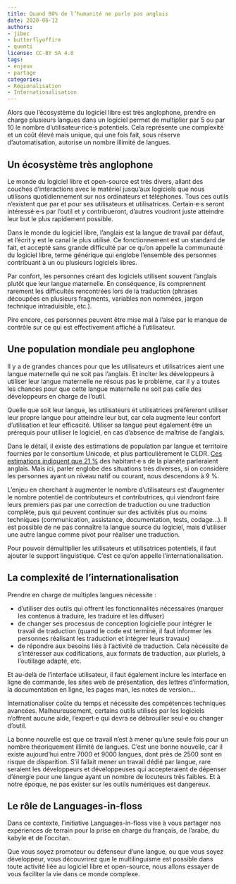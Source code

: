 ```yaml
---
title: Quand 80% de l’humanité ne parle pas anglais
date: 2020-06-12
authors:
- jibec
- butterflyoffire
- quenti
license: CC-BY SA 4.0
tags:
- enjeux
- partage
categories:
- Régionalisation
- Internationalisation
---
```


Alors que l’écosystème du logiciel libre est très anglophone, prendre en charge plusieurs langues dans un logiciel permet de multiplier par 5 ou par 10 le nombre d’utilisateur·rice·s potentiels.
Cela représente une complexité et un coût élevé mais unique, qui une fois fait, sous réserve d’automatisation, autorise un nombre illimité de langues.

## Un écosystème très anglophone

Le monde du logiciel libre et open-source est très divers, allant des couches d’interactions avec le matériel jusqu’aux logiciels que nous utilisons quotidiennement sur nos ordinateurs et téléphones.
Tous ces outils n’existent que par et pour ses utilisateurs et utilisatrices.
Certain·e·s seront intéressé·e·s par l’outil et y contribueront, d’autres voudront juste atteindre leur but le plus rapidement possible.

Dans le monde du logiciel libre, l’anglais est la langue de travail par défaut, et l’écrit y est le canal le plus utilisé.
Ce fonctionnement est un standard de fait, et accepté sans grande difficulté par ce qu’on appelle la communauté du logiciel libre, terme générique qui englobe l’ensemble des personnes contribuant à un ou plusieurs logiciels libres.

Par confort, les personnes créant des logiciels utilisent souvent l’anglais plutôt que leur langue maternelle.
En conséquence, ils comprennent rarement les difficultés rencontrées lors de la traduction (phrases découpées en plusieurs fragments, variables non nommées, jargon technique intraduisible, etc.).

Pire encore, ces personnes peuvent être mise mal à l’aise par le manque de contrôle sur ce qui est effectivement affiché à l’utilisateur.

## Une population mondiale peu anglophone

Il y a de grandes chances pour que les utilisateurs et utilisatrices aient une langue maternelle qui ne soit pas l’anglais.
Et inciter les développeurs à utiliser leur langue maternelle ne résous pas le problème, car il y a toutes les chances pour que cette langue maternelle ne soit pas celle des développeurs en charge de l’outil.

Quelle que soit leur langue, les utilisateurs et utilisatrices préfèreront utiliser leur propre langue pour atteindre leur but, car cela augmente leur confort d’utilisation et leur efficacité.
Utiliser sa langue peut également être un prérequis pour utiliser le logiciel, en cas d’absence de maîtrise de l’anglais.

Dans le détail, il existe des estimations de population par langue et territoire fournies par le consortium Unicode, et plus particulièrement le CLDR.
[Ces estimations indiquent que 21 %](https://github.com/unicode-org/cldr/commits/master/tools/java/org/unicode/cldr/util/data/country_language_population_raw.txt) des habitant·e·s de la planète parleraient anglais.
Mais ici, parler englobe des situations très diverses, si on considère les personnes ayant un niveau natif ou courant, nous descendons à 9 %.

L’enjeu en cherchant à augmenter le nombre d’utilisateurs est d’augmenter le nombre potentiel de contributeurs et contributrices, qui viendront faire leurs premiers pas par une correction de traduction ou une traduction complète, puis qui peuvent continuer sur des activités plus ou moins techniques (communication, assistance, documentation, tests, codage...).
Il est possible de ne pas connaître la langue source du logiciel, mais d’utiliser une autre langue comme pivot pour réaliser une traduction.

Pour pouvoir démultiplier les utilisateurs et utilisatrices potentiels, il faut ajouter le support linguistique.
C’est ce qu’on appelle l’internationalisation.

## La complexité de l’internationalisation

Prendre en charge de multiples langues nécessite :

* d’utiliser des outils qui offrent les fonctionnalités nécessaires (marquer les contenus à traduire, les traduire et les diffuser)
* de changer ses processus de conception logicielle pour intégrer le travail de traduction (quand le code est terminé, il faut informer les personnes réalisant les traduction et intégrer leurs travaux)
* de répondre aux besoins liés à l’activité de traduction.
  Cela nécessite de s’intéresser aux codifications, aux formats de traduction, aux pluriels, à l’outillage adapté, etc.

Et au-delà de l’interface utilisateur, il faut également inclure les interface en ligne de commande, les sites web de présentation, des lettres d’information, la documentation en ligne, les pages man, les notes de version...

Internationaliser coûte du temps et nécessite des compétences techniques avancées.
Malheureusement, certains outils utilisés par les logiciels n’offrent aucune aide, l’expert·e qui devra se débrouiller seul·e ou changer d’outil.

La bonne nouvelle est que ce travail n’est à mener qu’une seule fois pour un nombre théoriquement illimité de langues.
C’est une bonne nouvelle, car il existe aujourd’hui entre 7000 et 9000 langues, dont près de 2500 sont en risque de disparition.
S’il fallait mener un travail dédié par langue, rare seraient les développeurs et développeuses qui accepteraient de dépenser d’énergie pour une langue ayant un nombre de locuteurs très faibles.
Et à notre époque, ne pas exister sur les outils numériques est dangereux.

## Le rôle de Languages-in-floss

Dans ce contexte, l’initiative Languages-in-floss vise à vous partager nos expériences de terrain pour la prise en charge du français, de l’arabe, du kabyle et de l’occitan.

Que vous soyez promoteur ou défenseur d’une langue, ou que vous soyez développeur, vous découvrirez que le multilinguisme est possible dans toute activité liée au logiciel libre et open-source, nous allons essayer de vous faciliter la vie dans ce monde complexe.
